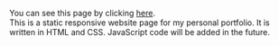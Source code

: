 You can see this page by clicking [here](https://wakana-github.github.io/StaticPortfolio/).<br>
This is a static responsive website page for my personal portfolio. It is written in HTML and CSS. JavaScript code will be added in the future.
